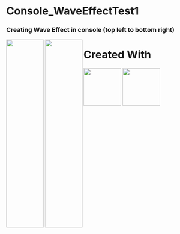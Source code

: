 # Console_WaveEffectTest1
### Creating Wave Effect in console (top left to bottom right)

<img align="left" width="100" height="500" src="https://user-images.githubusercontent.com/68808212/185247042-318109c4-0831-48b0-82a7-344d39f59ea6.png">
<img align="left" width="100" height="500" src="https://user-images.githubusercontent.com/68808212/185247304-39d6460c-120f-4269-95e7-bfc4b476ef62.png">
<h1> Created With</h1>
<div>
<img width="100" height="100" src="https://user-images.githubusercontent.com/68808212/185247773-cd76b9ce-13c3-49e0-83a5-c67da976f56b.png">
<img width="100" height="100" src="https://user-images.githubusercontent.com/68808212/185247898-937451ec-13e8-41a8-bb59-86e5c0cb5b2c.png">
</div>

